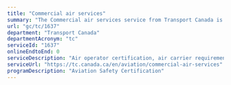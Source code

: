 ```yaml
---
title: "Commercial air services"
summary: "The Commercial air services service from Transport Canada is not available end-to-end online, according to the GC Service Inventory."
url: "gc/tc/1637"
department: "Transport Canada"
departmentAcronym: "tc"
serviceId: "1637"
onlineEndtoEnd: 0
serviceDescription: "Air operator certification, air carrier requirements, workplace health and safety."
serviceUrl: "https://tc.canada.ca/en/aviation/commercial-air-services"
programDescription: "Aviation Safety Certification"
---
```

